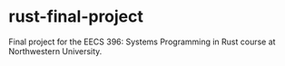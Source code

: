 # rust-final-project
Final project for the EECS 396: Systems Programming in Rust course at Northwestern University.
